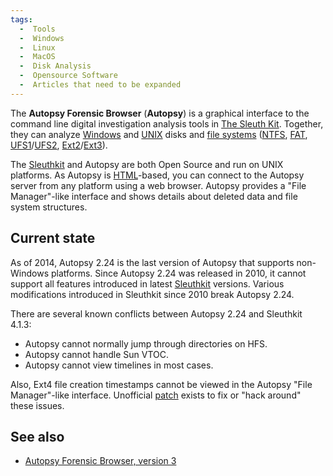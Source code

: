 ```yaml
---
tags:
  -  Tools
  -  Windows
  -  Linux
  -  MacOS
  -  Disk Analysis
  -  Opensource Software
  -  Articles that need to be expanded
---
```

The **Autopsy Forensic Browser** (**Autopsy**) is a graphical interface
to the command line digital investigation analysis tools in [The Sleuth
Kit](the_sleuth_kit.md). Together, they can analyze
[Windows](windows.md) and [UNIX](unix.md) disks and
[file systems](file_systems.md) ([NTFS](ntfs.md),
[FAT](fat.md), [UFS1](ufs1.md)/[UFS2](ufs2.md),
[Ext2](ext2.md)/[Ext3](ext3.md)).

The [Sleuthkit](sleuthkit.md) and Autopsy are both Open Source
and run on UNIX platforms. As Autopsy is [HTML](html.md)-based,
you can connect to the Autopsy server from any platform using a web
browser. Autopsy provides a "File Manager"-like interface and shows
details about deleted data and file system structures.

## Current state

As of 2014, Autopsy 2.24 is the last version of Autopsy that supports
non-Windows platforms. Since Autopsy 2.24 was released in 2010, it
cannot support all features introduced in latest
[Sleuthkit](sleuthkit.md) versions. Various modifications
introduced in Sleuthkit since 2010 break Autopsy 2.24.

There are several known conflicts between Autopsy 2.24 and Sleuthkit
4.1.3:

- Autopsy cannot normally jump through directories on HFS.
- Autopsy cannot handle Sun VTOC.
- Autopsy cannot view timelines in most cases.

Also, Ext4 file creation timestamps cannot be viewed in the Autopsy
"File Manager"-like interface. Unofficial
[patch](https://github.com/msuhanov/autopsy-2.24-patch/blob/master/autopsy-2.24-1.patch)
exists to fix or "hack around" these issues.

## See also

- [Autopsy Forensic Browser, version 3](autopsy_forensic_browser.md)